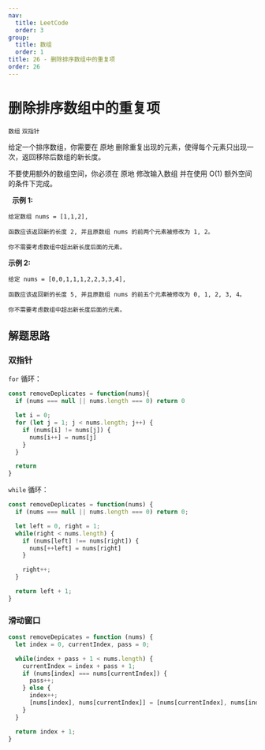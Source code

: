 ```yaml
---
nav:
  title: LeetCode
  order: 3
group:
  title: 数组
  order: 1
title: 26 - 删除排序数组中的重复项
order: 26
---
```


# 删除排序数组中的重复项

`数组` `双指针`

给定一个排序数组，你需要在 原地 删除重复出现的元素，使得每个元素只出现一次，返回移除后数组的新长度。

不要使用额外的数组空间，你必须在 原地 修改输入数组 并在使用 O(1) 额外空间的条件下完成。

 
**示例 1:**

```plaint
给定数组 nums = [1,1,2],

函数应该返回新的长度 2, 并且原数组 nums 的前两个元素被修改为 1, 2。

你不需要考虑数组中超出新长度后面的元素。
```

**示例 2:**

```plaint
给定 nums = [0,0,1,1,1,2,2,3,3,4],

函数应该返回新的长度 5, 并且原数组 nums 的前五个元素被修改为 0, 1, 2, 3, 4。

你不需要考虑数组中超出新长度后面的元素。
```

## 解题思路

### 双指针

`for` 循环：

```js
const removeDeplicates = function(nums){
  if (nums === null || nums.length === 0) return 0

  let i = 0;
  for (let j = 1; j < nums.length; j++) {
    if (nums[i] != nums[j]) {
      nums[i++] = nums[j]
    }
  }

  return
}
```

`while` 循环：

```js
const removeDeplicates = function(nums) {
  if (nums === null || nums.length === 0) return 0;

  let left = 0, right = 1;
  while(right < nums.length) {
    if (nums[left] !== nums[right]) {
      nums[++left] = nums[right]
    }

    right++;
  }

  return left + 1;
}
```

### 滑动窗口

```js
const removeDepicates = function (nums) {
  let index = 0, currentIndex, pass = 0;

  while(index + pass + 1 < nums.length) {
    currentIndex = index + pass + 1;
    if (nums[index] === nums[currentIndex]) {
      pass++;
    } else {
      index++;
      [nums[index], nums[currentIndex]] = [nums[currentIndex], nums[index]]
    }
  }

  return index + 1;
}
```